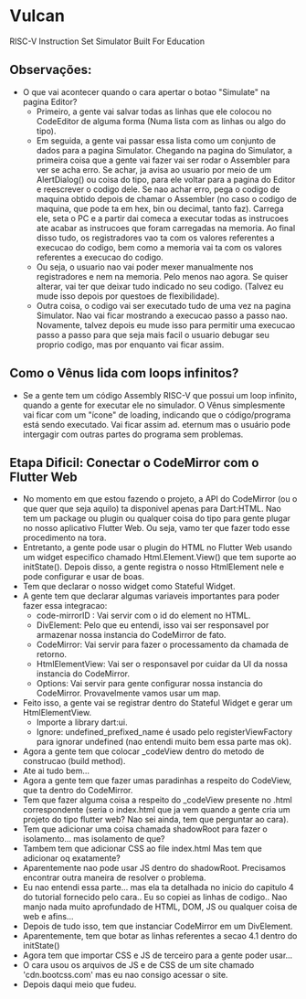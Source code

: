 # Vulcan
RISC-V Instruction Set Simulator Built For Education

## Observações:
* O que vai acontecer quando o cara apertar o botao "Simulate" na pagina Editor?
  * Primeiro, a gente vai salvar todas as linhas que ele colocou no CodeEditor de alguma forma (Numa lista com as linhas ou algo do tipo).
  * Em seguida, a gente vai passar essa lista como um conjunto de dados para a pagina Simulator. Chegando na pagina do Simulator, a primeira coisa que a gente vai fazer vai ser rodar o Assembler para ver se acha erro. Se achar, ja avisa ao usuario por meio de um AlertDialog() ou coisa do tipo, para ele voltar para a pagina do Editor e reescrever o codigo dele. Se nao achar erro, pega o codigo de maquina obtido depois de chamar o Assembler (no caso o codigo de maquina, que pode ta em hex, bin ou decimal, tanto faz). Carrega ele, seta o PC e a partir dai comeca a executar todas as instrucoes ate acabar as instrucoes que foram carregadas na memoria. Ao final disso tudo, os registradores vao ta com os valores referentes a execucao do codigo, bem como a memoria vai ta com os valores referentes a execucao do codigo.
  * Ou seja, o usuario nao vai poder mexer manualmente nos registradores e nem na memoria. Pelo menos nao agora. Se quiser alterar, vai ter que deixar tudo indicado no seu codigo. (Talvez eu mude isso depois por questoes de flexibilidade).
  * Outra coisa, o codigo vai ser executado tudo de uma vez na pagina Simulator. Nao vai ficar mostrando a execucao passo a passo nao. Novamente, talvez depois eu mude isso para permitir uma execucao passo a passo para que seja mais facil o usuario debugar seu proprio codigo, mas por enquanto vai ficar assim.
  
## Como o Vênus lida com loops infinitos?
* Se a gente tem um código Assembly RISC-V que possui um loop infinito, quando a gente for executar ele no simulador. O Vênus simplesmente vai ficar com um "ícone" de loading, indicando que o código/programa está sendo executado. Vai ficar assim ad. eternum mas o usuário pode intergagir com outras partes do programa sem problemas.

## Etapa Dificil: Conectar o CodeMirror com o Flutter Web
* No momento em que estou fazendo o projeto, a API do CodeMirror (ou o que quer que seja aquilo) ta disponivel apenas para Dart:HTML. Nao tem um package ou plugin ou qualquer coisa do tipo para gente plugar no nosso aplicativo Flutter Web. Ou seja, vamo ter que fazer todo esse procedimento na tora.
* Entretanto, a gente pode usar o plugin do HTML no Flutter Web usando um widget especifico chamado Html.Element.View() que tem suporte ao initState(). Depois disso, a gente registra o nosso HtmlElement nele e pode configurar e usar de boas. 
* Tem que declarar o nosso widget como Stateful Widget.
* A gente tem que declarar algumas variaveis importantes para poder fazer essa integracao:
  * code-mirrorID : Vai servir com o id do element no HTML.
  * DivElement: Pelo que eu entendi, isso vai ser responsavel por armazenar nossa instancia do CodeMirror de fato.
  * CodeMirror: Vai servir para fazer o processamento da chamada de retorno.
  * HtmlElementView: Vai ser o responsavel por cuidar da UI da nossa instancia do CodeMirror.
  * Options: Vai servir para gente configurar nossa instancia do CodeMirror. Provavelmente vamos usar um map.
* Feito isso, a gente vai se registrar dentro do Stateful Widget e gerar um HtmlElementView.
  * Importe a library dart:ui.
  * Ignore: undefined_prefixed_name é usado pelo registerViewFactory para ignorar undefined (nao entendi muito bem essa parte mas ok).
* Agora a gente tem que colocar _codeView dentro do metodo de construcao (build method).
* Ate ai tudo bem...
* Agora a gente tem que fazer umas paradinhas a respeito do CodeView, que ta dentro do CodeMirror.
* Tem que fazer alguma coisa a respeito do _codeView presente no .html correspondente (seria o index.html que ja vem quando a gente cria um projeto do tipo flutter web? Nao sei ainda, tem que perguntar ao cara).
* Tem que adicionar uma coisa chamada shadowRoot para fazer o isolamento... mas isolamento de que?
* Tambem tem que adicionar CSS ao file index.html Mas tem que adicionar oq exatamente?
* Aparentemente nao pode usar JS dentro do shadowRoot. Precisamos encontrar outra maneira de resolver o problema.
* Eu nao entendi essa parte... mas ela ta detalhada no inicio do capitulo 4 do tutorial fornecido pelo cara.. Eu so copiei as linhas de codigo.. Nao manjo nada muito aprofundado de HTML, DOM, JS ou qualquer coisa de web e afins...
* Depois de tudo isso, tem que instanciar CodeMirror em um DivElement.
* Aparentemente, tem que botar as linhas referentes a secao 4.1 dentro do initState()
* Agora tem que importar CSS e JS de terceiro para a gente poder usar...
* O cara usou os arquivos de JS e de CSS de um site chamado 'cdn.bootcss.com' mas eu nao consigo acessar o site.
* Depois daqui meio que fudeu. 
